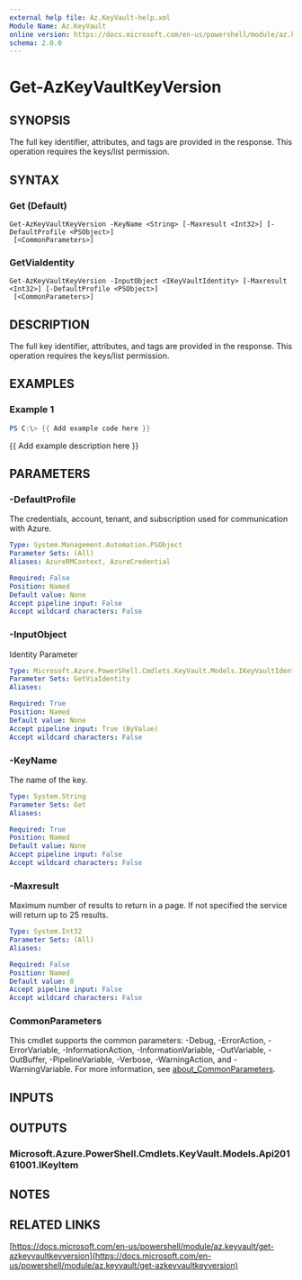 ```yaml
---
external help file: Az.KeyVault-help.xml
Module Name: Az.KeyVault
online version: https://docs.microsoft.com/en-us/powershell/module/az.keyvault/get-azkeyvaultkeyversion
schema: 2.0.0
---
```


# Get-AzKeyVaultKeyVersion

## SYNOPSIS
The full key identifier, attributes, and tags are provided in the response.
This operation requires the keys/list permission.

## SYNTAX

### Get (Default)
```
Get-AzKeyVaultKeyVersion -KeyName <String> [-Maxresult <Int32>] [-DefaultProfile <PSObject>]
 [<CommonParameters>]
```

### GetViaIdentity
```
Get-AzKeyVaultKeyVersion -InputObject <IKeyVaultIdentity> [-Maxresult <Int32>] [-DefaultProfile <PSObject>]
 [<CommonParameters>]
```

## DESCRIPTION
The full key identifier, attributes, and tags are provided in the response.
This operation requires the keys/list permission.

## EXAMPLES

### Example 1
```powershell
PS C:\> {{ Add example code here }}
```

{{ Add example description here }}

## PARAMETERS

### -DefaultProfile
The credentials, account, tenant, and subscription used for communication with Azure.

```yaml
Type: System.Management.Automation.PSObject
Parameter Sets: (All)
Aliases: AzureRMContext, AzureCredential

Required: False
Position: Named
Default value: None
Accept pipeline input: False
Accept wildcard characters: False
```

### -InputObject
Identity Parameter

```yaml
Type: Microsoft.Azure.PowerShell.Cmdlets.KeyVault.Models.IKeyVaultIdentity
Parameter Sets: GetViaIdentity
Aliases:

Required: True
Position: Named
Default value: None
Accept pipeline input: True (ByValue)
Accept wildcard characters: False
```

### -KeyName
The name of the key.

```yaml
Type: System.String
Parameter Sets: Get
Aliases:

Required: True
Position: Named
Default value: None
Accept pipeline input: False
Accept wildcard characters: False
```

### -Maxresult
Maximum number of results to return in a page.
If not specified the service will return up to 25 results.

```yaml
Type: System.Int32
Parameter Sets: (All)
Aliases:

Required: False
Position: Named
Default value: 0
Accept pipeline input: False
Accept wildcard characters: False
```

### CommonParameters
This cmdlet supports the common parameters: -Debug, -ErrorAction, -ErrorVariable, -InformationAction, -InformationVariable, -OutVariable, -OutBuffer, -PipelineVariable, -Verbose, -WarningAction, and -WarningVariable. For more information, see [about_CommonParameters](http://go.microsoft.com/fwlink/?LinkID=113216).

## INPUTS

## OUTPUTS

### Microsoft.Azure.PowerShell.Cmdlets.KeyVault.Models.Api20161001.IKeyItem
## NOTES

## RELATED LINKS

[https://docs.microsoft.com/en-us/powershell/module/az.keyvault/get-azkeyvaultkeyversion](https://docs.microsoft.com/en-us/powershell/module/az.keyvault/get-azkeyvaultkeyversion)

